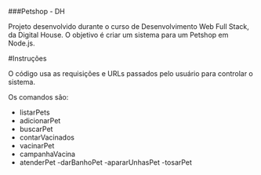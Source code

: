 ###Petshop - DH

Projeto desenvolvido durante o curso de Desenvolvimento Web Full Stack, da Digital House. O objetivo é criar um sistema para um Petshop em Node.js. 

#Instruções 

O código usa as requisições e URLs passados pelo usuário para controlar o sistema. 

Os comandos são:

* listarPets 
* adicionarPet 
* buscarPet 
* contarVacinados 
* vacinarPet 
* campanhaVacina
* atenderPet
    -darBanhoPet
    -apararUnhasPet
    -tosarPet